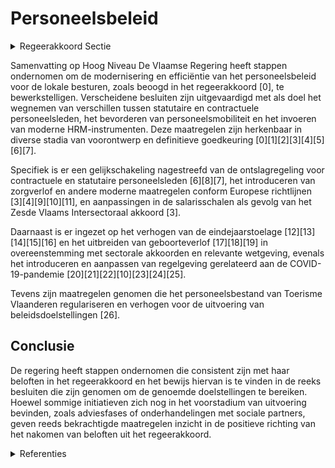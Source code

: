 # Personeelsbeleid

<details>
        <summary>Regeerakkoord Sectie </summary>
        <p>2.2.3 Personeelsbeleid We moderniseren de ‘rechtspositieregeling’ voor het overheidspersoneel met het oog op het efficiënt inzetten van personeel in de lokale besturen maar ook met het oog op mobiliteit van personeel in en tussen overheidsniveaus en de private sector. Hierbij laten we de lokale autonomie zoveel mogelijk spelen. We werken de verschillen tussen de statu-taire en contractuele personeelsleden verder weg. Voor de lokale besturen werken we voor de statutaire ambtenaren een ontslagregeling uit die dezelfde is als de ontslagregeling uit de arbeidsovereenkom-stenwet. De Vlaamse overheid neemt haar verant-woordelijkheid op om de problematiek van de responsabiliseringsbijdrage voor de pensioenfactuur voor de lokale besturen voor de helft op te lossen. Zo geven we de lokale besturen ademruimte om verder te investeren op een voldoende hoog niveau. </p>
        </details> 

Samenvatting op Hoog Niveau
De Vlaamse Regering heeft stappen ondernomen om de modernisering en efficiëntie van het personeelsbeleid voor de lokale besturen, zoals beoogd in het regeerakkoord \[0\], te bewerkstelligen. Verscheidene besluiten zijn uitgevaardigd met als doel het wegnemen van verschillen tussen statutaire en contractuele personeelsleden, het bevorderen van personeelsmobiliteit en het invoeren van moderne HRM-instrumenten. Deze maatregelen zijn herkenbaar in diverse stadia van voorontwerp en definitieve goedkeuring \[0\]\[1\]\[2\]\[3\]\[4\]\[5\]\[6\]\[7\].

Specifiek is er een gelijkschakeling nagestreefd van de ontslagregeling voor contractuele en statutaire personeelsleden \[6\]\[8\]\[7\], het introduceren van zorgverlof en andere moderne maatregelen conform Europese richtlijnen \[3\]\[4\]\[9\]\[10\]\[11\], en aanpassingen in de salarisschalen als gevolg van het Zesde Vlaams Intersectoraal akkoord \[3\].

Daarnaast is er ingezet op het verhogen van de eindejaarstoelage \[12\]\[13\]\[14\]\[15\]\[16\] en het uitbreiden van geboorteverlof \[17\]\[18\]\[19\] in overeenstemming met sectorale akkoorden en relevante wetgeving, evenals het introduceren en aanpassen van regelgeving gerelateerd aan de COVID-19-pandemie \[20\]\[21\]\[22\]\[10\]\[23\]\[24\]\[25\].

Tevens zijn maatregelen genomen die het personeelsbestand van Toerisme Vlaanderen regulariseren en verhogen voor de uitvoering van beleidsdoelstellingen \[26\].

## Conclusie
De regering heeft stappen ondernomen die consistent zijn met haar beloften in het regeerakkoord en het bewijs hiervan is te vinden in de reeks besluiten die zijn genomen om de genoemde doelstellingen te bereiken. Hoewel sommige initiatieven zich nog in het voorstadium van uitvoering bevinden, zoals adviesfases of onderhandelingen met sociale partners, geven reeds bekrachtigde maatregelen inzicht in de positieve richting van het nakomen van beloften uit het regeerakkoord.

<details>
        <summary> Referenties</summary>
        
**[\[0\]](https://beslissingenvlaamseregering.vlaanderen.be/?search=Rechtspositieregeling%20personeel%20lokale%20en%20provinciale%20besturen&dateOption=select&startDate=2022-05-20T08%3A00%3A00Z&endDate=2022-05-20T08%3A00%3A00Z)** : **(2022-05-20)** Rechtspositieregeling personeel lokale en provinciale besturen 

**[\[1\]](https://beslissingenvlaamseregering.vlaanderen.be/?search=Kaderbesluit%20rechtspositieregeling%20personeel%20lokale%20en%20provinciale%20besturen&dateOption=select&startDate=2022-11-10T07%3A00%3A00Z&endDate=2022-11-10T07%3A00%3A00Z)** : **(2022-11-10)** Kaderbesluit rechtspositieregeling personeel lokale en provinciale besturen 

**[\[2\]](https://beslissingenvlaamseregering.vlaanderen.be/?search=Kaderbesluit%20rechtspositieregeling%20personeel%20lokale%20en%20provinciale%20besturen&dateOption=select&startDate=2023-01-20T09%3A00%3A00Z&endDate=2023-01-20T09%3A00%3A00Z)** : **(2023-01-20)** Kaderbesluit rechtspositieregeling personeel lokale en provinciale besturen 

**[\[3\]](https://beslissingenvlaamseregering.vlaanderen.be/?search=Rechtspositieregeling%20personeel%20van%20lokale%20en%20provinciale%20besturen%3A%20wijzigingsbesluit&dateOption=select&startDate=2023-06-09T08%3A00%3A00Z&endDate=2023-06-09T08%3A00%3A00Z)** : **(2023-06-09)** Rechtspositieregeling personeel van lokale en provinciale besturen: wijzigingsbesluit 

**[\[4\]](https://beslissingenvlaamseregering.vlaanderen.be/?search=Rechtspositieregeling%20personeel%20lokale%20en%20provinciale%20besturen%3A%20wijzigingsbesluit&dateOption=select&startDate=2023-11-10T09%3A00%3A00Z&endDate=2023-11-10T09%3A00%3A00Z)** : **(2023-11-10)** Rechtspositieregeling personeel lokale en provinciale besturen: wijzigingsbesluit 

**[\[5\]](https://beslissingenvlaamseregering.vlaanderen.be/?search=Rechtspositieregeling%20personeel%20van%20lokale%20en%20provinciale%20besturen%3A%20wijzigingsbesluit&dateOption=select&startDate=2023-09-22T08%3A00%3A00Z&endDate=2023-09-22T08%3A00%3A00Z)** : **(2023-09-22)** Rechtspositieregeling personeel van lokale en provinciale besturen: wijzigingsbesluit 

**[\[6\]](https://beslissingenvlaamseregering.vlaanderen.be/?search=Wijziging%20Provinciedecreet%20en%20decreet%20Lokaal%20Bestuur%3A%20gelijkschakeling%20ontslagregeling%20contractuele%20en%20statutaire%20personeelsleden&dateOption=select&startDate=2023-03-03T09%3A00%3A00Z&endDate=2023-03-03T09%3A00%3A00Z)** : **(2023-03-03)** Wijziging Provinciedecreet en decreet Lokaal Bestuur: gelijkschakeling ontslagregeling contractuele en statutaire personeelsleden 

**[\[7\]](https://beslissingenvlaamseregering.vlaanderen.be/?search=Wijziging%20Provinciedecreet%20en%20decreet%20Lokaal%20Bestuur%3A%20gelijkschakeling%20ontslagregeling%20contractuele%20en%20statutaire%20personeelsleden&dateOption=select&startDate=2023-06-16T08%3A00%3A00Z&endDate=2023-06-16T08%3A00%3A00Z)** : **(2023-06-16)** Wijziging Provinciedecreet en decreet Lokaal Bestuur: gelijkschakeling ontslagregeling contractuele en statutaire personeelsleden 

**[\[8\]](https://beslissingenvlaamseregering.vlaanderen.be/?search=Wijziging%20Provinciedecreet%20en%20decreet%20Lokaal%20Bestuur%3A%20Ontslag%20statutair%20personeelslid&dateOption=select&startDate=2022-11-10T07%3A00%3A00Z&endDate=2022-11-10T07%3A00%3A00Z)** : **(2022-11-10)** Wijziging Provinciedecreet en decreet Lokaal Bestuur: Ontslag statutair personeelslid 

**[\[9\]](https://beslissingenvlaamseregering.vlaanderen.be/?search=Modaliteiten%20be%C3%ABindiging%20van%20statutair%20dienstverband%20bij%20lokale%20en%20provinciale%20besturen%3A%20wijzigingsbesluit&dateOption=select&startDate=2023-11-10T09%3A00%3A00Z&endDate=2023-11-10T09%3A00%3A00Z)** : **(2023-11-10)** Modaliteiten beëindiging van statutair dienstverband bij lokale en provinciale besturen: wijzigingsbesluit 

**[\[10\]](https://beslissingenvlaamseregering.vlaanderen.be/?search=Wijziging%20regelgeving%20personeel%20lokale%20besturen%3A%20openstellen%20tijdelijke%20werkloosheid%20overmacht%20corona&dateOption=select&startDate=2022-01-28T09%3A00%3A00Z&endDate=2022-01-28T09%3A00%3A00Z)** : **(2022-01-28)** Wijziging regelgeving personeel lokale besturen: openstellen tijdelijke werkloosheid overmacht corona 

**[\[11\]]** : **(2020-02-21)**  

**[\[12\]](https://beslissingenvlaamseregering.vlaanderen.be/?search=Lokale%20besturen%3A%20wijziging%20verhoging%20eindejaarstoelage%20en%20uitbreiding%20rouwverlof&dateOption=select&startDate=2022-01-28T09%3A00%3A00Z&endDate=2022-01-28T09%3A00%3A00Z)** : **(2022-01-28)** Lokale besturen: wijziging verhoging eindejaarstoelage en uitbreiding rouwverlof 

**[\[13\]](https://beslissingenvlaamseregering.vlaanderen.be/?search=Verhoging%20eindejaarstoelage%20publieke%20sector%3A%20wijzigingsbesluit&dateOption=select&startDate=2021-09-10T08%3A00%3A00Z&endDate=2021-09-10T08%3A00%3A00Z)** : **(2021-09-10)** Verhoging eindejaarstoelage publieke sector: wijzigingsbesluit 

**[\[14\]](https://beslissingenvlaamseregering.vlaanderen.be/?search=Lokale%20besturen%3A%20wijziging%20verhoging%20eindejaarstoelage%20en%20uitbreiding%20rouwverlof&dateOption=select&startDate=2021-07-16T06%3A00%3A00Z&endDate=2021-07-16T06%3A00%3A00Z)** : **(2021-07-16)** Lokale besturen: wijziging verhoging eindejaarstoelage en uitbreiding rouwverlof 

**[\[15\]](https://beslissingenvlaamseregering.vlaanderen.be/?search=Verhoging%20eindejaarstoelage%20publieke%20sector%3A%20wijzigingsbesluit&dateOption=select&startDate=2021-03-19T09%3A00%3A00Z&endDate=2021-03-19T09%3A00%3A00Z)** : **(2021-03-19)** Verhoging eindejaarstoelage publieke sector: wijzigingsbesluit 

**[\[16\]](https://beslissingenvlaamseregering.vlaanderen.be/?search=Verhoging%20eindejaarstoelage%20publieke%20sector%3A%20wijzigingsbesluit&dateOption=select&startDate=2021-06-04T08%3A00%3A00Z&endDate=2021-06-04T08%3A00%3A00Z)** : **(2021-06-04)** Verhoging eindejaarstoelage publieke sector: wijzigingsbesluit 

**[\[17\]](https://beslissingenvlaamseregering.vlaanderen.be/?search=Uitbreiding%20geboorteverlof%20personeelsleden%20lokale%20besturen&dateOption=select&startDate=2021-09-24T08%3A00%3A00Z&endDate=2021-09-24T08%3A00%3A00Z)** : **(2021-09-24)** Uitbreiding geboorteverlof personeelsleden lokale besturen 

**[\[18\]](https://beslissingenvlaamseregering.vlaanderen.be/?search=Uitbreiding%20geboorteverlof%20personeelsleden%20lokale%20besturen&dateOption=select&startDate=2021-01-29T09%3A00%3A00Z&endDate=2021-01-29T09%3A00%3A00Z)** : **(2021-01-29)** Uitbreiding geboorteverlof personeelsleden lokale besturen 

**[\[19\]](https://beslissingenvlaamseregering.vlaanderen.be/?search=Uitbreiding%20geboorteverlof%20personeelsleden%20lokale%20besturen&dateOption=select&startDate=2021-06-04T08%3A00%3A00Z&endDate=2021-06-04T08%3A00%3A00Z)** : **(2021-06-04)** Uitbreiding geboorteverlof personeelsleden lokale besturen 

**[\[20\]](https://beslissingenvlaamseregering.vlaanderen.be/?search=Wijziging%20regelgeving%20personeel%20lokale%20besturen%3A%20openstellen%20tijdelijke%20werkloosheid%20overmacht%20corona&dateOption=select&startDate=2021-06-18T08%3A00%3A00Z&endDate=2021-06-18T08%3A00%3A00Z)** : **(2021-06-18)** Wijziging regelgeving personeel lokale besturen: openstellen tijdelijke werkloosheid overmacht corona 

**[\[21\]](https://beslissingenvlaamseregering.vlaanderen.be/?search=Rechtspositieregeling%20lokale%20en%20provinciale%20besturen%20naar%20aanleiding%20van%20impact%20coronapandemie&dateOption=select&startDate=2020-09-18T08%3A00%3A00Z&endDate=2020-09-18T08%3A00%3A00Z)** : **(2020-09-18)** Rechtspositieregeling lokale en provinciale besturen naar aanleiding van impact coronapandemie 

**[\[22\]](https://beslissingenvlaamseregering.vlaanderen.be/?search=Wijziging%20regelgeving%20personeel%20lokale%20besturen%3A%20openstellen%20tijdelijke%20werkloosheid%20overmacht%20corona&dateOption=select&startDate=2021-12-10T09%3A00%3A00Z&endDate=2021-12-10T09%3A00%3A00Z)** : **(2021-12-10)** Wijziging regelgeving personeel lokale besturen: openstellen tijdelijke werkloosheid overmacht corona 

**[\[23\]](https://beslissingenvlaamseregering.vlaanderen.be/?search=COVID-19%3A%20rechtspositieregeling%20lokale%20en%20provinciale%20besturen&dateOption=select&startDate=2021-03-12T09%3A00%3A00Z&endDate=2021-03-12T09%3A00%3A00Z)** : **(2021-03-12)** COVID-19: rechtspositieregeling lokale en provinciale besturen 

**[\[24\]](https://beslissingenvlaamseregering.vlaanderen.be/?search=Zij-instromers%3A%20wijziging%20regelgeving%20geldelijke%20en%20sociale%20anci%C3%ABnniteit%20van%20sommige%20onderwijspersoneelsleden&dateOption=select&startDate=2020-06-26T08%3A00%3A00Z&endDate=2020-06-26T08%3A00%3A00Z)** : **(2020-06-26)** Zij-instromers: wijziging regelgeving geldelijke en sociale anciënniteit van sommige onderwijspersoneelsleden 

**[\[25\]](https://beslissingenvlaamseregering.vlaanderen.be/?search=Rechtspositieregeling%20lokale%20en%20provinciale%20besturen%20en%20OCMW%27s%20naar%20aanleiding%20impact%20coronapandemie&dateOption=select&startDate=2020-12-18T09%3A00%3A00Z&endDate=2020-12-18T09%3A00%3A00Z)** : **(2020-12-18)** Rechtspositieregeling lokale en provinciale besturen en OCMW's naar aanleiding impact coronapandemie 

**[\[26\]](https://beslissingenvlaamseregering.vlaanderen.be/?search=Wijziging%20personeelsplan%20agentschap%20Toerisme%20Vlaanderen&dateOption=select&startDate=2022-12-09T09%3A00%3A00Z&endDate=2022-12-09T09%3A00%3A00Z)** : **(2022-12-09)** Wijziging personeelsplan agentschap Toerisme Vlaanderen 
        </details> 

